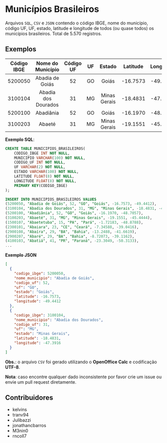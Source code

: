 # Municípios Brasileiros

Arquivos `SQL`, `CSV` e `JSON` contendo o código IBGE, nome do município, código UF, UF, estado, latitude e longitude de todos (ou quase todos) os municípios brasileiros. Total de 5.570 registros.

## Exemplos

| Código IBGE |  Nome do Município  | Código UF | UF |    Estado    | Latitude | Longitude |
|:-----------:|:-------------------:|:---------:|:--:|:------------:|:--------:|:---------:|
|   5200050   | Abadia de Goiás     |     52    | GO | Goiás        | -16.7573 |  -49.4412 |
|   3100104   | Abadia dos Dourados |     31    | MG | Minas Gerais | -18.4831 |  -47.3916 |
|   5200100   | Abadiânia           |     52    | GO | Goiás        | -16.1970 |  -48.7057 |
|   3100203   | Abaeté              |     31    | MG | Minas Gerais | -19.1551 |  -45.4444 |

**Exemplo SQL**:

```sql
CREATE TABLE MUNICIPIOS_BRASILEIROS(
    CODIGO_IBGE INT NOT NULL,
    MUNICIPIO VARCHAR(100) NOT NULL,
    CODIGO_UF INT NOT NULL,
    UF VARCHAR(2) NOT NULL,
    ESTADO VARCHAR(100) NOT NULL,
    LATITUDE FLOAT(8) NOT NULL,
    LONGITUDE FLOAT(8) NOT NULL,
    PRIMARY KEY(CODIGO_IBGE)
);

INSERT INTO MUNICIPIOS_BRASILEIROS VALUES
(5200050, "Abadia de Goiás", 52, "GO", "Goiás", -16.7573, -49.4412),
(3100104, "Abadia dos Dourados", 31, "MG", "Minas Gerais", -18.4831, -47.3916),
(5200100, "Abadiânia", 52, "GO", "Goiás", -16.1970, -48.7057),
(3100203, "Abaeté", 31, "MG", "Minas Gerais", -19.1551, -45.4444),
(1500107, "Abaetetuba", 15, "PA", "Pará", -1.72183, -48.8788),
(2300101, "Abaiara", 23, "CE", "Ceará", -7.34588, -39.0416),
(2900108, "Abaíra", 29, "BA", "Bahia", -13.2488, -41.6619),
(2900207, "Abaré", 29, "BA", "Bahia", -8.72073, -39.1162),
(4100103, "Abatiá", 41, "PR", "Paraná", -23.3049, -50.3133),
...
```

**Exemplo JSON**

```json
[
  {
    "codigo_ibge": 5200050,
    "nome_municipio": "Abadia de Goiás",
    "codigo_uf": 52,
    "uf": "GO",
    "estado": "Goiás",
    "latitude": -16.7573,
    "longitude": -49.4412
  },
  {
    "codigo_ibge": 3100104,
    "nome_municipio": "Abadia dos Dourados",
    "codigo_uf": 31,
    "uf": "MG",
    "estado": "Minas Gerais",
    "latitude": -18.4831,
    "longitude": -47.3916
  }
]
```

**Obs.**: o arquivo `CSV` foi gerado utilizando o **OpenOffice Calc** e codificação **UTF-8**.

**Nota**: caso encontre qualquer dado inconsistente por favor crie um issue ou envie um pull request diretamente.

## Contribuidores

 - kelvins
 - tranv94
 - Julibazzi
 - jonathancbarros
 - M3nin0
 - rncoll7
